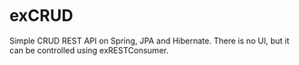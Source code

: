 # exCRUD
Simple CRUD REST API on Spring, JPA and Hibernate. There is no UI, but it can be controlled using exRESTConsumer.
